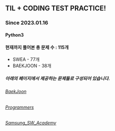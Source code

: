 ## TIL + CODING TEST PRACTICE!
### Since 2023.01.16
#### Python3
#### 현재까지 풀어본 총 문제 수 : 115개
- SWEA - 77개
- BAEKJOON - 38개

##### 아래의 페이지에서 제공하는 문제들로 구성되어 있습니다.
###### [BaekJoon](https://www.acmicpc.net/)  
###### [Programmers](https://programmers.co.kr/)  
###### [Samsung_SW_Academy](https://swexpertacademy.com/main/main.do)  
